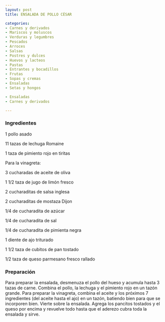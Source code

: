 ```yaml
---
layout: post
title: ENSALADA DE POLLO CÉSAR

categories:
- Carnes y derivados
- Mariscos y moluscos
- Verduras y legumbres
- Pescados
- Arroces
- Salsas
- Postres y dulces
- Huevos y lacteos
- Pastas
- Entrantes y bocadillos
- Frutas
- Sopas y cremas
- Ensaladas
- Setas y hongos

- Ensaladas
- Carnes y derivados

---
```

<h3>Ingredientes</h3>

1 pollo asado

11 tazas de lechuga Romaine

1 taza de pimiento rojo en tiritas

Para la vinagreta:

3 cucharadas de aceite de oliva

1 1/2 taza de jugo de limón fresco

2 cucharaditas de salsa inglesa

2 cucharaditas de mostaza Dijon

1/4 de cucharadita de azúcar

1/4 de cucharadita de sal

1/4 de cucharadita de pimienta negra

1 diente de ajo triturado

1 1/2 taza de cubitos de pan tostado

1/2 taza de queso parmesano fresco rallado

<h3>Preparación</h3>

Para preparar la ensalada, desmenuza el pollo del hueso y acumula hasta 3 tazas de carne. Combina el pollo, la lechuga y el pimiento rojo en un tazón grande. Para preparar la vinagreta, combina el aceite y los próximos 7 ingredientes (del aceite hasta el ajo) en un tazón, batiendo bien para que se incorporen bien. Vierte sobre la ensalada. Agrega los pancitos tostados y el queso por encima y revuelve todo hasta que el aderezo cubra toda la ensalada y sirve.

